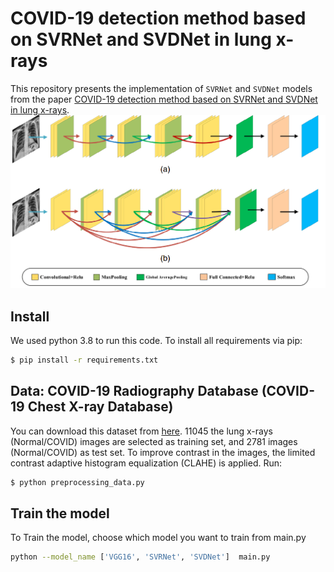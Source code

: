 # COVID-19 detection method based on SVRNet and SVDNet in lung x-rays
This repository presents the implementation of `SVRNet` and `SVDNet` models from the paper [COVID-19 detection method based on SVRNet and SVDNet in lung x-rays](https://www.ncbi.nlm.nih.gov/pmc/articles/PMC8404611/pdf/JMI-008-017504.pdf).
![model](images/model.png)
## Install
We used python 3.8 to run this code. To install all requirements via pip:
```bash
$ pip install -r requirements.txt
```
## Data: COVID-19 Radiography Database (COVID-19 Chest X-ray Database)
You can download this dataset from [here](https://www.kaggle.com/tawsifurrahman/covid19-radiography-database?fbclid=IwAR3JBdbiHVJFYHcNlR3r3Z1esKY3UKrCHJd8Nrhv4OPXdGhOZWtEcqtjEEg). 11045 the lung x-rays (Normal/COVID) images are selected as training set, and 2781 images (Normal/COVID) as test set. To improve contrast in the images, the limited contrast adaptive histogram equalization (CLAHE) is applied. Run:
```bash
$ python preprocessing_data.py
```
## Train the model
To Train the model, choose which model you want to train from main.py 
```bash
python --model_name ['VGG16', 'SVRNet', 'SVDNet']  main.py
```
